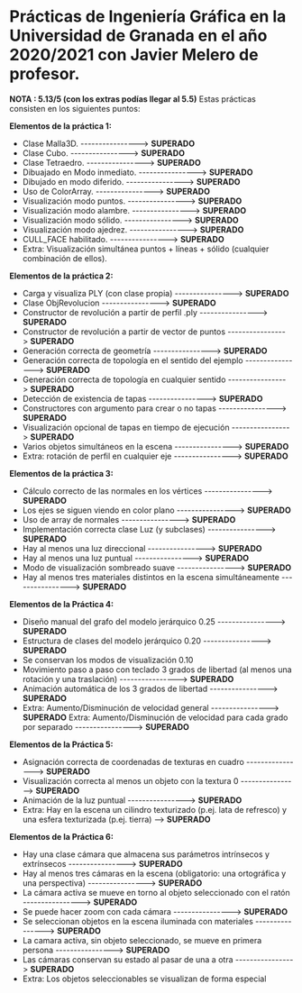 # Prácticas de Ingeniería Gráfica en la Universidad de Granada en el año 2020/2021 con Javier Melero de profesor.

**NOTA : 5.13/5 (con los extras podías llegar al 5.5)**
Estas prácticas consisten en los siguientes puntos:

**Elementos de la práctica 1:**
- Clase Malla3D.                                                                              			----------------> **SUPERADO**
- Clase Cubo.                                                                                 			----------------> **SUPERADO**
- Clase Tetraedro.                                                                            			----------------> **SUPERADO**
- Dibuajado en Modo inmediato.                                                                			----------------> **SUPERADO**
- Dibujado en modo diferido.                                                                  			----------------> **SUPERADO**
- Uso de ColorArray.                                                                          			----------------> **SUPERADO**
- Visualización modo puntos.                                                                  			----------------> **SUPERADO**
- Visualización modo alambre.                                                                 			----------------> **SUPERADO**
- Visualización modo sólido.                                                                  			----------------> **SUPERADO**
- Visualización modo ajedrez.                                                                 			----------------> **SUPERADO**
- CULL_FACE habilitado.                                                                       			----------------> **SUPERADO**
- Extra: Visualización simultánea puntos + líneas + sólido (cualquier combinación de ellos).


**Elementos de la práctica 2:**
- Carga y visualiza PLY (con clase propia)                                                    			----------------> **SUPERADO**
- Clase ObjRevolucion                                                                         			----------------> **SUPERADO**
- Constructor de revolución a partir de perfil .ply                                           			----------------> **SUPERADO**
- Constructor de revolución a partir de vector de puntos                                      			----------------> **SUPERADO**
- Generación correcta de geometría                                                            			----------------> **SUPERADO**
- Generación correcta de topología en el sentido del ejemplo                                  			----------------> **SUPERADO**
- Generación correcta de topología en cualquier sentido                                       			----------------> **SUPERADO**
- Detección de existencia de tapas                                                            			----------------> **SUPERADO**
- Constructores con argumento para crear o no tapas                                           			----------------> **SUPERADO**
- Visualización opcional de tapas en tiempo de ejecución                                      			----------------> **SUPERADO**
- Varios objetos simultáneos en la escena                                                     			----------------> **SUPERADO**
- Extra: rotación de perfil en cualquier eje                                                  			----------------> **SUPERADO**

**Elementos de la práctica 3:**
- Cálculo correcto de las normales en los vértices					     			 ----------------> **SUPERADO** 
- Los ejes se siguen viendo en color plano                                                   			 ----------------> **SUPERADO**
- Uso de array de normales                                                     		     			 ----------------> **SUPERADO**
- Implementación correcta clase Luz (y subclases)                                             			----------------> **SUPERADO**
- Hay al menos una luz direccional                                                           			 ----------------> **SUPERADO**
- Hay al menos una luz puntual                                                               		 	----------------> **SUPERADO**
- Modo de visualización sombreado suave                                                      			 ----------------> **SUPERADO**
- Hay al menos tres materiales distintos en la escena simultáneamente                         			----------------> **SUPERADO**

**Elementos de la Práctica 4:** 
- Diseño manual del grafo del modelo jerárquico 0.25                                          			----------------> **SUPERADO**
- Estructura de clases del modelo jerárquico 0.20                                             			----------------> **SUPERADO**
- Se conservan los modos de visualización 0.10
- Movimiento paso a paso con teclado 3 grados de libertad (al menos una rotación y una traslación) 		----------------> **SUPERADO**
- Animación automática de los 3 grados de libertad                                            			----------------> **SUPERADO**
- Extra: Aumento/Disminución de velocidad general                                             			----------------> **SUPERADO**
Extra: Aumento/Disminución de velocidad para cada grado por separado                          			----------------> **SUPERADO**

**Elementos de la Práctica 5:**
- Asignación correcta de coordenadas de texturas en cuadro                                    			----------------> **SUPERADO**
- Visualización correcta al menos un objeto con la textura 0                                  			----------------> **SUPERADO**
- Animación de la luz puntual                                                                			 ----------------> **SUPERADO**
- Extra: Hay en la escena un cilindro texturizado (p.ej. lata de refresco) y una esfera texturizada (p.ej. tierra)             --> **SUPERADO**

**Elementos de la Práctica 6:**
- Hay una clase cámara que almacena sus parámetros intrínsecos y extrínsecos                			 ----------------> **SUPERADO**
- Hay al menos tres cámaras en la escena (obligatorio: una ortográfica y una perspectiva)                        ----------------> **SUPERADO**
- La cámara activa se mueve en torno al objeto seleccionado con el ratón 					 ----------------> **SUPERADO**
- Se puede hacer zoom con cada cámara                                                     			 ----------------> **SUPERADO**
- Se seleccionan objetos en la escena iluminada con materiales                                                   ----------------> **SUPERADO**
- La camara activa, sin objeto seleccionado, se mueve en primera persona                                         ----------------> **SUPERADO**
- Las cámaras conservan su estado al pasar de una a otra                                                         ----------------> **SUPERADO**
- Extra: Los objetos seleccionables se visualizan de forma especial 
